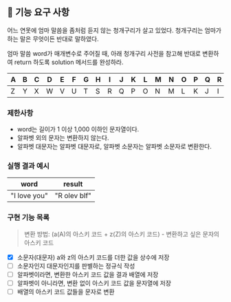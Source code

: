 ## 🚀 기능 요구 사항

어느 연못에 엄마 말씀을 좀처럼 듣지 않는 청개구리가 살고 있었다. 청개구리는 엄마가 하는 말은 무엇이든 반대로 말하였다.

엄마 말씀 word가 매개변수로 주어질 때, 아래 청개구리 사전을 참고해 반대로 변환하여 return 하도록 solution 메서드를 완성하라.

| A   | B   | C   | D   | E   | F   | G   | H   | I   | J   | K   | L   | M   | N   | O   | P   | Q   | R   | S   | T   | U   | V   | W   | X   | Y   | Z   |
| --- | --- | --- | --- | --- | --- | --- | --- | --- | --- | --- | --- | --- | --- | --- | --- | --- | --- | --- | --- | --- | --- | --- | --- | --- | --- |
| Z   | Y   | X   | W   | V   | U   | T   | S   | R   | Q   | P   | O   | N   | M   | L   | K   | J   | I   | H   | G   | F   | E   | D   | C   | B   | A   |

### 제한사항

- word는 길이가 1 이상 1,000 이하인 문자열이다.
- 알파벳 외의 문자는 변환하지 않는다.
- 알파벳 대문자는 알파벳 대문자로, 알파벳 소문자는 알파벳 소문자로 변환한다.

### 실행 결과 예시

| word         | result       |
| ------------ | ------------ |
| "I love you" | "R olev blf" |

### 구현 기능 목록

> 변환 방법: (a(A)의 아스키 코드 + z(Z)의 아스키 코드) - 변환하고 싶은 문자의 아스키 코드

- [x] 소문자(대문자) a와 z의 아스키 코드를 더한 값을 상수에 저장
- [ ] 소문자인지 대문자인지를 판별하는 정규식 작성
- [ ] 알파벳이라면, 변환한 아스키 코드 값을 결과 배열에 저장
- [ ] 알파벳이 아니라면, 변환 없이 아스키 코드 값을 문자열에 저장
- [ ] 배열의 아스키 코드 값들을 문자로 변환